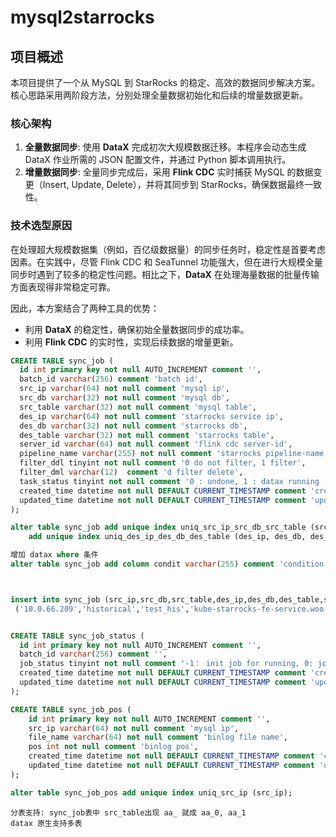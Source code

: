 # mysql2starrocks

## 项目概述

本项目提供了一个从 MySQL 到 StarRocks 的稳定、高效的数据同步解决方案。核心思路采用两阶段方法，分别处理全量数据初始化和后续的增量数据更新。

### 核心架构

1.  **全量数据同步**: 使用 **DataX** 完成初次大规模数据迁移。本程序会动态生成 DataX 作业所需的 JSON 配置文件，并通过 Python 脚本调用执行。
2.  **增量数据同步**: 全量同步完成后，采用 **Flink CDC** 实时捕获 MySQL 的数据变更（Insert, Update, Delete），并将其同步到 StarRocks，确保数据最终一致性。

### 技术选型原因

在处理超大规模数据集（例如，百亿级数据量）的同步任务时，稳定性是首要考虑因素。在实践中，尽管 Flink CDC 和 SeaTunnel 功能强大，但在进行大规模全量同步时遇到了较多的稳定性问题。相比之下，**DataX** 在处理海量数据的批量传输方面表现得非常稳定可靠。

因此，本方案结合了两种工具的优势：
- 利用 **DataX** 的稳定性，确保初始全量数据同步的成功率。
- 利用 **Flink CDC** 的实时性，实现后续数据的增量更新。


```sql
CREATE TABLE sync_job (
  id int primary key not null AUTO_INCREMENT comment '',
  batch_id varchar(256) comment 'batch id',
  src_ip varchar(64) not null comment 'mysql ip',
  src_db varchar(32) not null comment 'mysql db',
  src_table varchar(32) not null comment 'mysql table',
  des_ip varchar(64) not null comment 'starrocks service ip',
  des_db varchar(32) not null comment 'starrocks db',
  des_table varchar(32) not null comment 'starrocks table',
  server_id varchar(64) not null comment 'flink cdc server-id',
  pipeline_name varchar(255) not null comment 'starrocks pipeline-name',
  filter_ddl tinyint not null comment '0 do not filter, 1 filter',
  filter_dml varchar(12)  comment 'd filter delete',
  task_status tinyint not null comment '0 : undone, 1 : datax running , 2 : datax done',
  created_time datetime not null DEFAULT CURRENT_TIMESTAMP comment 'create time',
  updated_time datetime not null DEFAULT CURRENT_TIMESTAMP comment 'update time'
);

alter table sync_job add unique index uniq_src_ip_src_db_src_table (src_ip, src_db, src_table),
    add unique index uniq_des_ip_des_db_des_table (des_ip, des_db, des_table);

增加 datax where 条件
alter table sync_job add column condit varchar(255) comment 'condition';



insert into sync_job (src_ip,src_db,src_table,des_ip,des_db,des_table,server_id,pipeline_name,filter_ddl,filter_dml,task_status,created_time,updated_time) values 
 ('10.0.66.209','historical','test_his','kube-starrocks-fe-service.woo','historical','test_his','5401-5404','MySQL to StarRocks Pipeline Test vv','0','','0',now(),now());


CREATE TABLE sync_job_status (
  id int primary key not null AUTO_INCREMENT comment '',
  batch_id varchar(256) comment '',
  job_status tinyint not null comment '-1： init job for running, 0: job failed, 1: job finished',
  created_time datetime not null DEFAULT CURRENT_TIMESTAMP comment 'create time',
  updated_time datetime not null DEFAULT CURRENT_TIMESTAMP comment 'update time'
);

CREATE TABLE sync_job_pos (
    id int primary key not null AUTO_INCREMENT comment '',
    src_ip varchar(64) not null comment 'mysql ip',
    file_name varchar(64) not null comment 'binlog file name',
    pos int not null comment 'binlog pos',
    created_time datetime not null DEFAULT CURRENT_TIMESTAMP comment 'create time',
    updated_time datetime not null DEFAULT CURRENT_TIMESTAMP comment 'update time'
);

alter table sync_job_pos add unique index uniq_src_ip (src_ip);
```

```text
分表支持: sync_job表中 src_table出现 aa_ 就成 aa_0, aa_1
datax 原生支持多表
```


